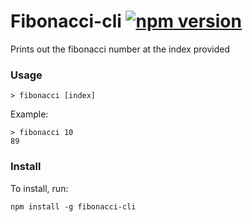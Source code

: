 Fibonacci-cli [![npm version](https://badge.fury.io/js/fibonacci-cli.svg)](https://www.npmjs.com/package/fibonacci-cli)
======

Prints out the fibonacci number at the index provided

### Usage

```
> fibonacci [index]
```

Example:
```
> fibonacci 10
89
```

### Install

To install, run:
```
npm install -g fibonacci-cli
```
